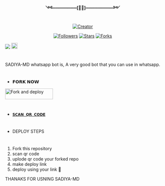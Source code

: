 <p align="center"> 
<b>༺════════[👨‍💻]═════════༻</b>
</p>
<p align="center">
  <a href="#"><img src="http://readme-typing-svg.herokuapp.com?color=d1fa02&center=true&vCenter=true&multiline=false&lines=SADIYA-MD+WHATSAPP+BOT" alt="">
</p>
<p align="center">
<a href="#"><img title="Creator" src="https://img.shields.io/badge/Creator-MR.SADIYA OFC-red.svg?style=for-the-badge&logo=github"></a>
</p>
<p align="center">
<a href="https://github.com/sadiya44?tab=followers"><img title="Followers" src="https://img.shields.io/github/followers/AlipBot?color=green&style=flat-square"></a>
<a href="https://github.com/sadiya44/SADIYA-MD/stargazers/"><img title="Stars" src="https://img.shields.io/github/stars/sadiya44/SADIYA-MD?color=white&style=flat-square"></a>
<a href="https://github.com/sadiya44/SADIYA-MD/network/members"><img title="Forks" src="https://img.shields.io/github/forks/sadiya44/SADIYA-MD?color=yellow&style=flat-square"></a>
  
<a href="https://hits.seeyoufarm.com"><img src="https://hits.seeyoufarm.com/api/count/incr/badge.svg?url=https://github.com/sadiya44/SADIYA-MD/%2Fhit-counter&count_bg=%2379C83D&title_bg=%23555555&icon=probot.svg&icon_color=%2304FF00&title=hits&edge_flat=false"/></a>
<a href="https://github.com/sadiya44/SADIYA-MD/graphs/commit-activity"><img height="20" src="https://img.shields.io/badge/Maintained-No-red.svg"></a>&nbsp;&nbsp;
</p>

# 

SADIYA-MD whatsapp bot is,
A very good bot that you can use in whatsapp.

# 
* 𝗙𝗢𝗥𝗞 𝗡𝗢𝗪

<p align="left">
<a href="https://github.com/sadiya44/SADIYA-MD/fork"><img align="center" src="https://telegra.ph/file/0a5db285734c3da78ca06.jpg" alt="Fork and deploy" height="35" width="155" /></a>

# 

* [`𝗦𝗖𝗔𝗡 𝗤𝗥 𝗖𝗢𝗗𝗘`](sadiya)
#
+  DEPLOY STEPS
# 
1. Fork this repository 
2. scan qr code
3. uplode qr code your forked repo
4. make deploy link
5. deploy using your link 💖


THANAKS FOR USNING SADIYA-MD
